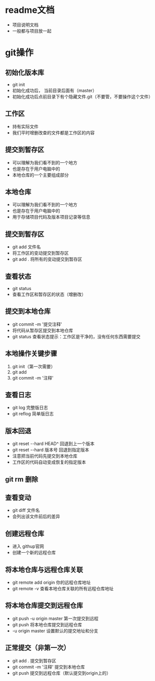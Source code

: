 # readme文档
- 项目说明文档
- 一般都与项目放一起


# git操作


## 初始化版本库
- git init
- 初始化成功后， 当前目录后面有（master）
- 初始化成功后点前目录下有个隐藏文件.git（不要管，不要操作这个文件）

## 工作区
- 持有实际文件
- 我们平时增删改查的文件都是工作区的内容

## 提交到暂存区
- 可以理解为我们看不到的一个地方
- 也是存在于用户电脑中的
- 本地仓库的一个主要组成部分

## 本地仓库
- 可以理解为我们看不到的一个地方
- 也是存在于用户电脑中的 
- 用于存储项目代码及版本项目记录等信息

## 提交到暂存区
- git add 文件名
- 将工作区的变动提交到暂存区
- git add .   将所有的变动提交到暂存区

## 查看状态
- git status
- 查看工作区和暂存区的状态（增删改）

## 提交到本地仓库
- git commit -m '提交注释'
- 将代码从暂存区提交到本地仓库
- git status 查看状态提示：工作区是干净的，没有任何东西需要提交

## 本地操作关键步骤
1. git init（第一次需要）
2. git add
3. git commit -m '注释'

## 查看日志
- git log       完整版日志
- git reflog    简单版日志

## 版本回退
- git reset --hard HEAD^  回退到上一个版本
- git reset --hard 版本号  回退到指定版本
- 注意把当前代码先提交到本地仓库
- 工作区的代码自动变成恢复的指定版本

## git rm 删除
## 查看变动
- git diff 文件名
- 会列出该文件前后的差异

## 创建远程仓库
- 进入 githup官网
- 创建一个新的远程仓库

## 将本地仓库与远程仓库关联
- git remote add origin 你的远程仓库地址
- git remote -v 查看本地仓库关联的所有远程仓库地址

## 将本地仓库提交到远程仓库
- git push -u origin master 第一次提交到远程
- git push 将本地仓库提交到远程仓库
- -u origin master 设置默认的提交地址和分支

## 正常提交（非第一次）
- git add . 提交到暂存区
- git commit -m '注释' 提交到本地仓库
- git push 提交到远程仓库（默认提交到origin上的）